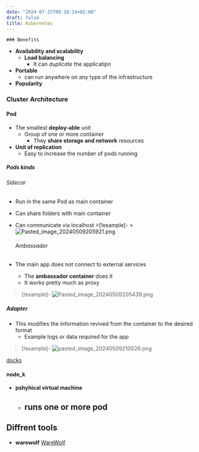 ```yaml
---
date: "2024-07-22T09:10:24+02:00"
draft: false
title: Kubernetes
---
```


    ### Benefits

-   **Availability and scalability**
    -   **Load balancing**
        -   It can *duplicate* the applicatipn  
-   **Portable**
    -   can run anywhere on any type of the infrastructure
-   **Popularity**

### Cluster Architecture

#### Pod

-   The smallest **deploy-able** unit
    -   Group of one or more container
        -   They **share storage and network** resources
-   **Unit of replication**
    -   Easy to increase the number of pods running

##### Pods kinds

###### Sidecar

-   Run in the same Pod as main container

-   Can share folders with main container

-   Can communicate via
    localhost >\[!example\]- >![Pasted_image_20240509205921.png](/Notes/Pasted_image_20240509205921.png)
    ###### Ambassador

-   The main app does not connect to external services

    -   The **ambassador container** does it
    -   It works pretty much as proxy

> \[!example\]-
> ![Pasted_image_20240509205439.png](/Notes/Pasted_image_20240509205439.png)

##### Adapter

-   This modifies the information revived from the container to the
    desired format
    -   Example logs or data required for the app

> \[!example\]-
> ![pasted_image_20240509210026.png](/Notes/pasted_image_20240509210026.png)

[docks](https://raghavramesh.github.io/posts/kubernetes-multi-container-patterns/)

#### node_k

-   **pshyhical virtual machine**
    -   ## runs one or more pod

## Diffrent tools

-   **warewolf** [WareWolf](https://warewulf.org/)
